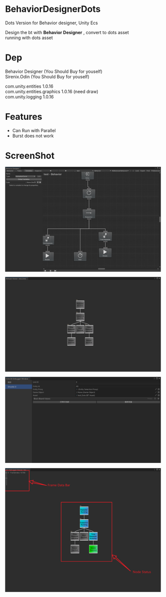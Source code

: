 # BehaviorDesignerDots
Dots Version for Behavior designer, Unity Ecs

Design the bt with <b>Behavior Designer</b> , convert to dots asset  
running with dots asset


# Dep 
Behavior Designer  (You Should Buy for youself)  
Sirenix.Odin (You Should Buy for youself)  

com.unity.entities  1.0.16  
com.unity.entities.graphics 1.0.16  (need draw)  
com.unity.logging 1.0.16  


# Features
* Can Run with Parallel
* Burst does not work

# ScreenShot

![ScreenShot](images/bd_0_orig.png)

![ScreenShot](images/bd_1_dots.png)

![ScreenShot](images/debugger_01.png)

![ScreenShot](images/debugger_02.png)